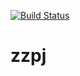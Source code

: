 [![Build Status](https://travis-ci.org/jakubmroczek/zzpj.svg?branch=master)](https://travis-ci.org/jakubmroczek/zzpj)
# zzpj
